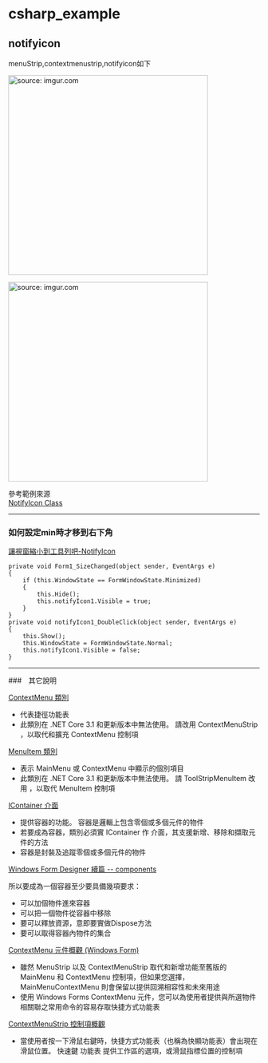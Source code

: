 # csharp_example

## notifyicon



menuStrip,contextmenustrip,notifyicon如下

<a href="https://imgur.com/Gh3AJAk"><img src="https://i.imgur.com/Gh3AJAk.png" title="source: imgur.com" width="400px" /></a>

<a href="https://imgur.com/Gij87DB"><img src="https://i.imgur.com/Gij87DB.png" title="source: imgur.com" width="400px" /></a>


參考範例來源   
[NotifyIcon Class][7]  

------------

### 如何設定min時才移到右下角

[讓視窗縮小到工具列吧-NotifyIcon][8]

```
private void Form1_SizeChanged(object sender, EventArgs e)
{
    if (this.WindowState == FormWindowState.Minimized)
    {
        this.Hide();
        this.notifyIcon1.Visible = true;
    }
}
private void notifyIcon1_DoubleClick(object sender, EventArgs e)
{
    this.Show();
    this.WindowState = FormWindowState.Normal;
    this.notifyIcon1.Visible = false;
}
```

---------

###　其它說明

[ContextMenu 類別][1]  
- 代表捷徑功能表  
- 此類別在 .NET Core 3.1 和更新版本中無法使用。 請改用 ContextMenuStrip ，以取代和擴充 ContextMenu 控制項   


[MenuItem 類別][2]  
- 表示 MainMenu 或 ContextMenu 中顯示的個別項目  
- 此類別在 .NET Core 3.1 和更新版本中無法使用。 請 ToolStripMenuItem 改用 ，以取代 MenuItem 控制項  

[IContainer 介面][3]  
- 提供容器的功能。 容器是邏輯上包含零個或多個元件的物件  
- 若要成為容器，類別必須實 IContainer 作 介面，其支援新增、移除和擷取元件的方法  
- 容器是封裝及追蹤零個或多個元件的物件  


[Windows Form Designer 續篇 -- components][4]  

所以要成為一個容器至少要具備幾項要求：  
- 可以加個物件進來容器  
- 可以把一個物件從容器中移除  
- 要可以釋放資源，意即要實做Dispose方法  
- 要可以取得容器內物件的集合  



[ContextMenu 元件概觀 (Windows Form)][5]  
- 雖然 MenuStrip 以及 ContextMenuStrip 取代和新增功能至舊版的 MainMenu 和 ContextMenu 控制項，但如果您選擇， MainMenuContextMenu 則會保留以提供回溯相容性和未來用途  
- 使用 Windows Forms ContextMenu 元件，您可以為使用者提供與所選物件相關聯之常用命令的容易存取快捷方式功能表  

[ContextMenuStrip 控制項概觀][6]  
- 當使用者按一下滑鼠右鍵時，快捷方式功能表（也稱為快顯功能表）會出現在滑鼠位置。 快速鍵 功能表 提供工作區的選項，或滑鼠指標位置的控制項  

[1]:https://docs.microsoft.com/zh-tw/dotnet/api/system.windows.forms.contextmenu?view=netframework-4.8
[2]:https://docs.microsoft.com/zh-tw/dotnet/api/system.windows.forms.menuitem?view=netframework-4.8
[3]:https://docs.microsoft.com/zh-tw/dotnet/api/system.componentmodel.icontainer?view=net-6.0
[4]:https://dotblogs.com.tw/billchung/2011/01/09/20673
[5]:https://docs.microsoft.com/zh-tw/dotnet/desktop/winforms/controls/contextmenu-component-overview-windows-forms?view=netframeworkdesktop-4.8
[6]:https://docs.microsoft.com/zh-tw/dotnet/desktop/winforms/controls/contextmenustrip-control-overview?view=netframeworkdesktop-4.8
[7]:https://docs.microsoft.com/en-us/dotnet/api/system.windows.forms.notifyicon?view=netframework-4.8
[8]:https://dotblogs.com.tw/jimmyyu/2009/09/21/10733